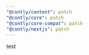 ```yaml
---
"@contly/content": patch
"@contly/core": patch
"@contly/core-compat": patch
"@contly/nextjs": patch
---
```


test
